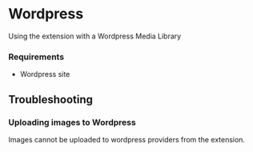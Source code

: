 # Wordpress

Using the extension with a Wordpress Media Library

### Requirements

- Wordpress site

<!-- ## Authenticating with Wordpress -->

## Troubleshooting

### Uploading images to Wordpress

Images cannot be uploaded to wordpress providers from the extension.
